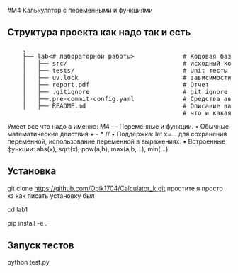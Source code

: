 #М4 Калькулятор c переменными и функциями

## Структура проекта как надо так и есть

 <pre>
    .
    ├── lab<# лабораторной работы>             # Кодовая база вашей лабораторной работы
    │   ├── src/                               # Исходный код
    │   ├── tests/                             # Unit тесты
    │   ├── uv.lock                            # зависимости вашего проекта
    │   ├── report.pdf                         # Отчет
    │   ├── .gitignore                         # git ignore файл
    │   ├──.pre-commit-config.yaml             # Средства автоматизации проверки кодстайла
    │   ├── README.md                          # Описание вашего проекта, с описанием файлов и с титульником о том,
                                               # что и какая задача
</pre>
Умеет все что надо а именно:
M4 — Переменные и функции.
• Обычные математические действия + - * //
• Поддержка: let x=... для сохранения переменной, использование переменной в выражениях.
• Встроенные функции: abs(x), sqrt(x), pow(a,b), max(a,b,...), min(...).

## Установка
 git clone https://github.com/Opik1704/Calculator_k.git 
 простите я просто хз как писать установку был
 
 cd lab1
 
 pip install -e .

## Запуск тестов

python test.py
